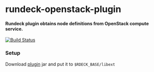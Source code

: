 # rundeck-openstack-plugin
#### Rundeck plugin obtains node definitions from OpenStack compute service.

[![Build Status](https://img.shields.io/travis/alkersan/rundeck-openstack-plugin/master.svg?style=flat-square)](https://img.shields.io/travis/alkersan/rundeck-openstack-plugin/master.svg?style=flat-square)


### Setup
Download [plugin](https://github.com/alkersan/rundeck-openstack-plugin/releases) jar and put it to `$RDECK_BASE/libext`
